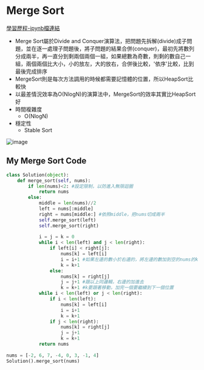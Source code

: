 # Merge Sort
[學習歷程-ipynb檔連結](https://github.com/hans0517/hans/blob/master/HW2/mergesort%E6%B5%81%E7%A8%8B%E5%9C%96%E3%80%81%E5%AD%B8%E7%BF%92%E6%AD%B7%E7%A8%8B%E3%80%81%E6%96%87%E5%AD%97%E8%AA%AA%E6%98%8E.ipynb)
* Merge Sort屬於Divide and Conquer演算法，把問題先拆解(divide)成子問題，並在逐一處理子問題後，將子問題的結果合併(conquer)，最初先將數列分成兩半，再一直分到剩兩個兩個一組，如果總數為奇數，則剩的數自己一組，兩個兩個比大小，小的放左，大的放右，合併後比較，'依序'比較，比到最後完成排序
* MergeSort則是每次方法調用的時候都需要記憶體的位置，所以HeapSort比較快
* 以最差情況效率為O(NlogN)的演算法中，MergeSort的效率其實比HeapSort好
* 時間複雜度
  * O(NlogN)
* 穩定性
  * Stable Sort

![image](https://github.com/hans0517/hans/blob/master/week7/MS%E6%B5%81%E7%A8%8B%E5%9C%96.jpg)

## My Merge Sort Code
```python
class Solution(object):
    def merge_sort(self, nums):
        if len(nums)<2: #設定限制，以防進入無限迴圈
            return nums
        else:
            middle = len(nums)//2
            left = nums[:middle]
            right = nums[middle:] #依照middle，把nums切成兩半
            self.merge_sort(left)
            self.merge_sort(right)
            
            i = j = k = 0
            while i < len(left) and j < len(right):
                if left[i] < right[j]:
                    nums[k] = left[i]
                    i = i+1 #如果左邊的數小於右邊的，將左邊的數加到空的nums的k
                    k = k+1
                else:
                    nums[k] = right[j]
                    j = j+1 #跟以上同邏輯，右邊的加進去
                    k = k+1 #k要跟著移動，加完一個要繼續到下一個位置
            while i < len(left) or j < len(right):
                if i < len(left):
                    nums[k] = left[i]
                    i = i+1
                    k = k+1
                if j < len(right):
                    nums[k] = right[j]
                    j = j+1
                    k = k+1
            return nums
          
nums = [-2, 6, 7, -4, 0, 3, -1, 4]
Solution().merge_sort(nums)
```

